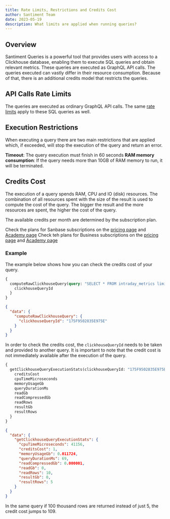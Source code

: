```yaml
---
title: Rate Limits, Restrictions and Credits Cost
author: Santiment Team
date: 2023-05-19
description: What limits are applied when running queries?
---
```


## Overview

Santiment Queries is a powerful tool that provides users with access to a Clickhouse database, enabling them to execute SQL queries and obtain relevant metrics. These queries are executed as GraphQL API calls.
The queries executed can vastly differ in their resource consumption. Because of that, there is an additional credits model that restricts the queries.

## API Calls Rate Limits

The queries are executed as ordinary GraphQL API calls. The same [rate limits](/sanapi/rate-limits) apply to these SQL queries as well.

## Execution Restrictions

When executing a query there are two main restrictions that are applied which, if exceeded, will stop the execution of the query and return an error.

**Timeout**: The query execution must finish in 60 seconds
**RAM memory consumption**: If the query needs more than 10GB of RAM memory to run, it will be terminated.


## Credits Cost

The execution of a query spends RAM, CPU and IO (disk) resources. The combination of all resources spent with the size of the result is used to compute the cost of the query. The bigger the result and the more resources are spent, the higher the cost of the query.

The available credits per month are determined by the subscription plan.

Check the plans for Sanbase subscriptions on the [pricing page](https://app.santiment.net/pricing?plans=individual) and [Academy page](/products-and-plans/sanbase-plans/)
Check teh plans for Business subscriptions on the [pricing page](https://app.santiment.net/pricing?plans=business) and [Academy page](/products-and-plans/sanapi-plans/)

### Example

The example below shows how you can check the credits cost of your query.
```graphql
{
  computeRawClickhouseQuery(query: "SELECT * FROM intraday_metrics limit 5", parameters: "{}") {
    clickhouseQueryId
  }
}
```
```json
{
  "data": {
    "computeRawClickhouseQuery": {
      "clickhouseQueryId": "175F9502835E975E"
    }
  }
}
```

In order to check the credits cost, the `clickhouseQueryId` needs to be taken and provided to another query.
It is important to note that the credit cost is not immediately available after the execution of the query.
```graphql
{
  getClickhouseQueryExecutionStats(clickhouseQueryId: "175F9502835E975E") {
    creditsCost
    cpuTimeMicroseconds
    memoryUsageGb
    queryDurationMs
    readGb
    readCompressedGb
    readRows
    resultGb
    resultRows
  }
}
```
```json
{
  "data": {
    "getClickhouseQueryExecutionStats": {
      "cpuTimeMicroseconds": 41156,
      "creditsCost": 1,
      "memoryUsageGb": 0.011724,
      "queryDurationMs": 69,
      "readCompressedGb": 0.000001,
      "readGb": 0,
      "readRows": 10,
      "resultGb": 0,
      "resultRows": 5
    }
  }
}
```

In the same query if 100 thousand rows are returned instead of just 5, the credit cost jumps to 109. 

